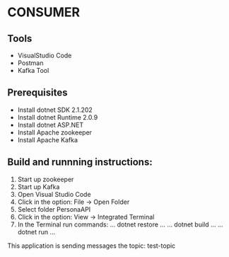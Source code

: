 # CONSUMER
## Tools
* VisualStudio Code
* Postman
* Kafka Tool

## Prerequisites
* Install dotnet SDK 2.1.202
* Install dotnet Runtime 2.0.9
* Install dotnet ASP.NET
* Install Apache zookeeper
* Install Apache Kafka

## Build and runnning instructions:
1) Start up zookeeper
2) Start up Kafka
3) Open Visual Studio Code
4) Click in the option: File -> Open Folder 
5) Select folder PersonaAPI
6) Click in the option: View -> Integrated Terminal
7) In the Terminal run commands: 
...
dotnet restore
...
...
dotnet build
...
...
dotnet run
...

This application is sending messages the topic: test-topic
